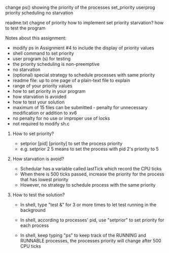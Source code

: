 change ps() showing the priority of the processes
set_priority
userprog
priority scheduling
no starvation

readme.txt
	chagne of priority
	how to implement set priority
	starvation?
	how to test the program

Notes about this assignment:

- modify ps in Assignment #4 to include the display of priority values
- shell command to set priority
- user program (s) for testing
- the priority scheduling is non-preemptive
- no starvation
- (optional) special strategy to schedule processes with same priority
- readme file: up to one page of a plain-text file to explain
- range of your priority values
- how to set priority in your program
- how starvation is avoided
- how to test your solution
- maximum of 15 files can be submitted - penalty for unnecessary modification or addition to xv6
- no penalty for no use or improper use of locks 
- not required to modify sh.c


1. How to set priority?
	- setprior [pid] [priority] to set the process priority
	- e.g. setprior 2 5 means to set the process with pid 2's priority to 5 

2. How starvation is avoid?
	- Schedular has a variable called lastTick which record the CPU ticks
	- When there is 500 ticks passed, increase the priority for the
	  process that has lowest priority
	- However, no strategy to schedule process with the same priority

3. How to test the solution?
	- In shell, type "test &" for 3 or more times to let test running
	  in the background
	
	- In shell, according to processes' pid, use "setprior" to set priority for
	  each process
	
	- In shell, keep typing "ps" to keep track of the RUNNING and
	  RUNNABLE processes, the processes priority will change after
	  500 CPU ticks

